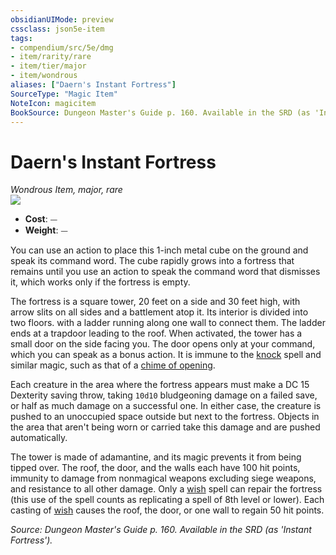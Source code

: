 ```yaml
---
obsidianUIMode: preview
cssclass: json5e-item
tags:
- compendium/src/5e/dmg
- item/rarity/rare
- item/tier/major
- item/wondrous
aliases: ["Daern's Instant Fortress"]
SourceType: "Magic Item"
NoteIcon: magicitem
BookSource: Dungeon Master's Guide p. 160. Available in the SRD (as 'Instant Fortress').
---
```

# Daern's Instant Fortress
*Wondrous Item, major, rare*  
![](/2-Mechanics/CLI/items/img/daerns-instant-fortress.webp#right)  

- **Cost**: ⏤
- **Weight**: ⏤

You can use an action to place this 1-inch metal cube on the ground and speak its command word. The cube rapidly grows into a fortress that remains until you use an action to speak the command word that dismisses it, which works only if the fortress is empty.

The fortress is a square tower, 20 feet on a side and 30 feet high, with arrow slits on all sides and a battlement atop it. Its interior is divided into two floors. with a ladder running along one wall to connect them. The ladder ends at a trapdoor leading to the roof. When activated, the tower has a small door on the side facing you. The door opens only at your command, which you can speak as a bonus action. It is immune to the [knock](/2-Mechanics/CLI/spells/knock.md) spell and similar magic, such as that of a [chime of opening](/2-Mechanics/CLI/items/chime-of-opening.md).

Each creature in the area where the fortress appears must make a DC 15 Dexterity saving throw, taking `10d10` bludgeoning damage on a failed save, or half as much damage on a successful one. In either case, the creature is pushed to an unoccupied space outside but next to the fortress. Objects in the area that aren't being worn or carried take this damage and are pushed automatically.

The tower is made of adamantine, and its magic prevents it from being tipped over. The roof, the door, and the walls each have 100 hit points, immunity to damage from nonmagical weapons excluding siege weapons, and resistance to all other damage. Only a [wish](/2-Mechanics/CLI/spells/wish.md) spell can repair the fortress (this use of the spell counts as replicating a spell of 8th level or lower). Each casting of [wish](/2-Mechanics/CLI/spells/wish.md) causes the roof, the door, or one wall to regain 50 hit points.

*Source: Dungeon Master's Guide p. 160. Available in the SRD (as 'Instant Fortress').*